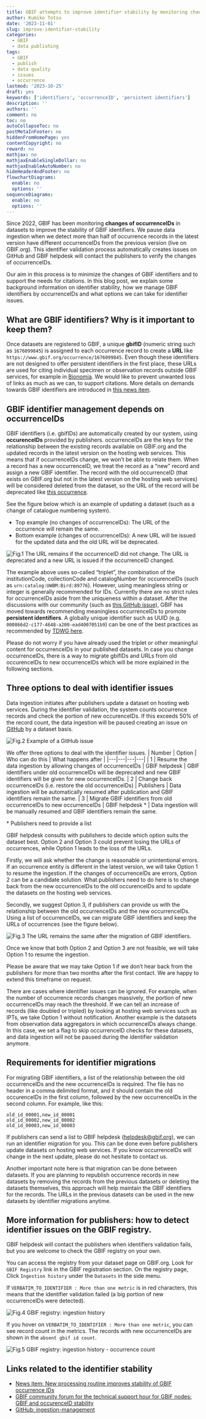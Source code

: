 ```yaml
---
title: GBIF attempts to improve identifier stability by monitoring changes of occurenceIDs
author: Kumiko Totsu
date: '2023-11-01'
slug: improve-identifier-stability
categories:
  - GBIF
  - data publishing
tags:
  - GBIF
  - publish
  - data quality
  - issues
  - occurrence
lastmod: '2023-10-25'
draft: yes
keywords: ['identifiers', 'occurrenceID', 'persistent identifiers']
description: ''
authors: ''
comment: no
toc: no
autoCollapseToc: no
postMetaInFooter: no
hiddenFromHomePage: yes
contentCopyright: no
reward: no
mathjax: no
mathjaxEnableSingleDollar: no
mathjaxEnableAutoNumber: no
hideHeaderAndFooter: no
flowchartDiagrams:
  enable: no
  options: ''
sequenceDiagrams:
  enable: no
  options: ''
---
```


Since 2022, GBIF has been monitoring **changes of occurrenceIDs** in datasets to improve the stability of GBIF identifiers. We pause data ingestion when we detect more than half of occurrence records in the latest version have different occurrenceIDs from the previous version (live on GBIF.org). This identifier validation process automatically creates issues on GitHub and GBIF helpdesk will contact the publishers to verify the changes of occurrenceIDs. 

Our aim in this process is to minimize the changes of GBIF identifiers and to support the needs for citations. In this blog post, we explain some background information on identifier stability, how we manage GBIF identifiers by occurrenceIDs and what options we can take for identifier issues. 


## What are GBIF identifiers? Why is it important to keep them?

Once datasets are registered to GBIF, a unique **gbifID** (numeric string such as `1676099845`) is assigned to each occurrence record to create a **URL** like `https://www.gbif.org/occurrence/1676099845`. Even though these identifiers are not designed to offer persistent identifiers in the first place, these URLs are used for citing individual specimen or observation records outside GBIF services, for example in [Bionomia](https://bionomia.net/). We would like to prevent unwanted loss of links as much as we can, to support citations. More details on demands towards GBIF identifiers are introduced in [this news item](https://www.gbif.org/news/2M3n65fHOhvq4ek5oVOskc/new-processing-routine-improves-stability-of-gbif-occurrence-ids). 


## GBIF identifier management depends on occurrenceIDs

GBIF identifiers (i.e. gbifIDs) are automatically created by our system, using **occurenceIDs** provided by publishers. occurrenceIDs are the keys for the relationship between the existing records available on GBIF.org and the updated records in the latest version on the hosting web services. This means that if occurrenceIDs change, we won’t be able to relate them. When a record has a new occurrenceID, we treat the record as a “new” record and assign a new GBIF identifier. The record with the old occurrenceID (that exists on GBIF.org but not in the latest version on the hosting web services) will be considered deleted from the dataset, so the URL of the record will be deprecated like [this occurrence](https://www.gbif.org/occurrence/1252968762).

See the figure below which is an example of updating a dataset (such as a change of catalogue numbering system). 
 * Top example (no changes of occurrenceIDs): The URL of the occurrence will remain the same. 
 * Bottom example (changes of occurrenceIDs): A new URL will be issued for the updated data and the old URL will be deprecated.

![Fig.1 The URL remains if the occurrenceID did not change. The URL is deprecated and a new URL is issued if the occurrenceID changed.](/content/post/2023-11-01-improve-identifier-stability/fig1.png)

The example above uses so-called “triplet”, the combination of the institutionCode, collectionCode and catalogNumber for occurenceIDs (such as `urn:catalog:UWBM:Bird:89776`). However, using meaningless string or integer is generally recommended for IDs. Currently there are no strict rules for occurrenceIDs aside from the uniqueness within a dataset. After the discussions with our community (such as [this GitHub issue](https://github.com/tdwg/dwc/issues/491)), GBIF has moved towards recommending meaningless occurrenceIDs to promote **persistent identifiers**. A globally unique identifier such as UUID (e.g. `000866d2-c177-4648-a200-ead4007051b9`) can be one of the best practices as recommended by [TDWG here](http://rs.tdwg.org/dwc/terms/occurrenceID). 

Please do not worry if you have already used the triplet or other meaningful content for occurrenceIDs in your published datasets. In case you change occurrenceIDs, there is a way to migrate gbifIDs and URLs from old occurenceIDs to new occurrenceIDs which will be more explained in the following sections.


## Three options to deal with identifier issues

Data ingestion initiates after publishers update a dataset on hosting web services. During the identifier validation, the system counts occurrence records and check the portion of new occurenceIDs. If this exceeds 50% of the record count, the data ingestion will be paused creating an issue on [GitHub](https://github.com/gbif/ingestion-management/issues) by a dataset basis.

![Fig.2 Example of a GitHub issue](/content/post/2023-11-01-improve-identifier-stability/fig2.jpg)

We offer three options to deal with the identifier issues. 
| Number | Option | Who can do this | What happens after |
|---|---|---|---|
| 1 | Resume the data ingestion by allowing changes of occurrenceIDs | GBIF helpdesk | GBIF identifiers under old occurrenceIDs will be deprecated and new GBIF identifiers will be given for new occurrenceIDs.
| 2 | Change back occurrenceIDs (i.e. restore the old occurrenceIDs) | Publishers | Data ingestion will be automatically resumed after publication and GBIF identifiers remain the same.
| 3 | Migrate GBIF identifiers from old occurrenceIDs to new occurrenceIDs | GBIF helpdesk * | Data ingestion will be manually resumed and GBIF identifiers remain the same.

\* Publishers need to provide a list

GBIF helpdesk consults with publishers to decide which option suits the dataset best. Option 2 and Option 3 could prevent losing the URLs of occurrences, while Option 1 leads to the loss of the URLs. 

Firstly, we will ask whether the change is reasonable or unintentional errors. If an occurrence entity is different in the latest version, we will take Option 1 to resume the ingestion. If the changes of occurrenceIDs are errors, Option 2 can be a candidate solution. What publishers need to do here is to change back from the new occurrenceIDs to the old occurenceIDs and to update the datasets on the hosting web services. 

Secondly, we suggest Option 3, if publishers can provide us with the relationship between the old occurrenceIDs and the new occurrenceIDs. Using a list of occurrenceIDs, we can migrate GBIF identifiers and keep the URLs of occurrences (see the figure below).

![Fig.3 The URL remains the same after the migration of GBIF identifiers.](/content/post/2023-11-01-improve-identifier-stability/fig3.png)

Once we know that both Option 2 and Option 3 are not feasible, we will take Option 1 to resume the ingestion.

Please be aware that we may take Option 1 if we don’t hear back from the publishers for more than two months after the first contact. We are happy to extend this timeframe on request.

There are cases where identifier issues can be ignored. For example, when the number of occurrence records changes massively, the portion of new occurrenceIDs may reach the threshold. If we can tell an increase of records (like doubled or tripled) by looking at hosting web services such as IPTs, we take Option 1 without notification. Another example is the datasets from observation data aggregators in which occurrenceIDs always change. In this case, we set a flag to skip occurrenceID checks for these datasets, and data ingestion will not be paused during the identifier validation anymore.


## Requirements for identifier migrations

For migrating GBIF identifiers, a list of the relationship between the old occurrenceIDs and the new occurrenceIDs is required. The file has no header in a comma delimited format, and it should contain the old occurenceIDs in the first column, followed by the new occurrenceIDs in the second column.  For example, like this:

```
old_id_00001,new_id_00001
old_id_00002,new_id_00002
old_id_00003,new_id_00003
```

If publishers can send a list to GBIF helpdesk (helpdesk@gbif.org), we can run an identifier migration for you. This can be done even before publishers update datasets on hosting web services. If you know occurrenceIDs will change in the next update, please do not hesitate to contact us.

Another important note here is that migration can be done between datasets. If you are planning to republish occurrence records in new datasets by removing the records from the previous datasets or deleting the datasets themselves, this approach will help maintain the GBIF identifiers for the records. The URLs in the previous datasets can be used in the new datasets by identifier migrations anytime.


## More information for publishers: how to detect identifier issues on the GBIF registry. 

GBIF helpdesk will contact the publishers when identifiers validation fails, but you are welcome to check the GBIF registry on your own. 

You can access the registry from your dataset page on GBIF.org. Look for `GBIF Registry` link in the GBIF registration section. On the registry page, Click `Ingestion history` under the `Datasets` in the side menu. 

If `VERBATIM_TO_IDENTIFIER : More than one metric` is in red characters, this means that the identifier validation failed (a big portion of new occurrenceIDs were detected).

![Fig.4 GBIF registry: ingestion history](/content/post/2023-11-01-improve-identifier-stability/fig4.jpg)

If you hover on `VERBATIM_TO_IDENTIFIER : More than one metric`, you can see record count in the metrics. The records with new occurrenceIDs are shown in the `absent gbif id count`.

![Fig.5 GBIF registry: ingestion history - occurrence count](/content/post/2023-11-01-improve-identifier-stability/fig5.jpg)


## Links related to the identifier stability
  * [News item: New processing routine improves stability of GBIF occurrence IDs](https://www.gbif.org/news/2M3n65fHOhvq4ek5oVOskc/new-processing-routine-improves-stability-of-gbif-occurrence-ids)
  * [GBIF community forum for the technical support hour for GBIF nodes: GBIF and occurenceID stability](https://discourse.gbif.org/t/occurrenceid-stability-gbif-technical-support-hour-for-nodes/4158/5)  
  * [GitHub: ingestion-management](https://github.com/gbif/ingestion-management)
